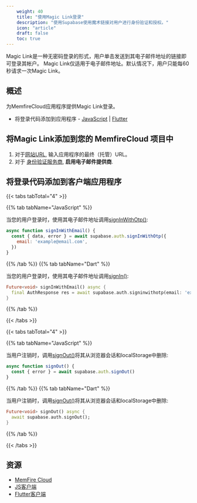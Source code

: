 ```yaml
---
    weight: 40
    title: "使用Magic Link登录"
    description: "使用Supabase使用魔术链接对用户进行身份验证和授权。"
    icon: "article"
    draft: false
    toc: true
---
```


Magic Link是一种无密码登录的形式，用户单击发送到其电子邮件地址的链接即可登录其帐户。
Magic Link仅适用于电子邮件地址。默认情况下，用户只能每60秒请求一次Magic Link。

## 概述

为MemfireCloud应用程序提供Magic Link登录。

- 将登录代码添加到应用程序 - [JavaScript](https://github.com/supabase/supabase-js) | [Flutter](https://github.com/supabase/supabase-flutter)

## 将Magic Link添加到您的 MemfireCloud 项目中

1. 对于[网站URL](https://app.supabase.com/project/_/auth/url-configuration), 输入应用程序的最终（托管）URL。
1. 对于 [身份验证服务商](https://app.supabase.com/project/_/auth/providers), **启用电子邮件提供商**.

## 将登录代码添加到客户端应用程序

{{< tabs tabTotal="4" >}}


{{% tab tabName="JavaScript" %}}



当您的用户登录时，使用其电子邮件地址调用[signInWithOtp()](/docs/app/SDKdocs/JavaScript/auth/auth-signinwithotp):

```js
async function signInWithEmail() {
  const { data, error } = await supabase.auth.signInWithOtp({
    email: 'example@email.com',
  })
}
```



{{% /tab %}}
{{% tab tabName="Dart" %}}



当您的用户登录时，使用其电子邮件地址调用[signIn()](/docs/app/SDKdocs/dartauth/auth-signinwithotp):

```dart
Future<void> signInWithEmail() async {
  final AuthResponse res = await supabase.auth.signinwithotp(email: 'example@email.com');
}
```



{{% /tab %}}

{{< /tabs >}}

{{< tabs tabTotal="4" >}}

{{% tab tabName="JavaScript" %}}



当用户注销时，调用[signOut()](/docs/app/SDKdocs/JavaScript/auth/auth-signout)将其从浏览器会话和localStorage中删除:

```js
async function signOut() {
  const { error } = await supabase.auth.signOut()
}
```



{{% /tab %}}
{{% tab tabName="Dart" %}}



当用户注销时，调用[signOut()](/docs/app/SDKdocs/dartauth/auth-signout)将其从浏览器会话和localStorage中删除:

```dart
Future<void> signOut() async {
  await supabase.auth.signOut();
}
```



{{% /tab %}}

{{< /tabs >}}

## 资源

- [MemFire Cloud](https://cloud.memfiredb.com)
- [JS客户端](https://github.com/supabase/supabase-js)
- [Flutter客户端](https://github.com/supabase/supabase-flutter)


